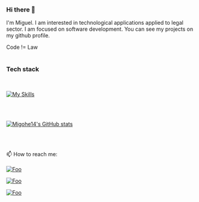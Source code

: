 ### Hi there 👋

I'm Miguel. I am interested in technological applications applied to legal sector. I am focused on software development. You can see my projects on my github profile.

Code != Law
<br>
<br>

### Tech stack
<br>

[![My Skills](https://skillicons.dev/icons?i=js,ts,angular,vue,nodejs,mongodb,firebase,git,vscode)](https://skillicons.dev)

<br>
<br>

[![Migohe14's GitHub stats](https://github-readme-stats.vercel.app/api?username=migohe14)](https://github.com/migohe14/github-readme-stats)

<br>
<br>

📫 How to reach me: 
<br>
<br>
<a href="https://www.linkedin.com/in/miguel-gonzalez-herrera/" target="_blank" rel="some text">![Foo](https://img.shields.io/badge/LinkedIn-0077B5?style=for-the-badge&logo=linkedin&logoColor=white)</a>

<a href="https://medium.com/@miguel-gonzalez-herrera" target="_blank" rel="some text">![Foo](https://img.shields.io/badge/Medium-12100E?style=for-the-badge&logo=medium&logoColor=white)</a>

<a href="https://twitter.com/migohe14" target="_blank" rel="some text">![Foo](https://img.shields.io/badge/Twitter-1DA1F2?style=for-the-badge&logo=twitter&logoColor=white)</a>


<!--
**migohe14/migohe14** is a ✨ _special_ ✨ repository because its `README.md` (this file) appears on your GitHub profile.

Here are some ideas to get you started:

- 🔭 I’m currently working on ...
- 🌱 I’m currently learning ...
- 👯 I’m looking to collaborate on ...
- 🤔 I’m looking for help with ...
- 💬 Ask me about ...
- 📫 How to reach me: ...
- 😄 Pronouns: ...
- ⚡ Fun fact: ...
-->
